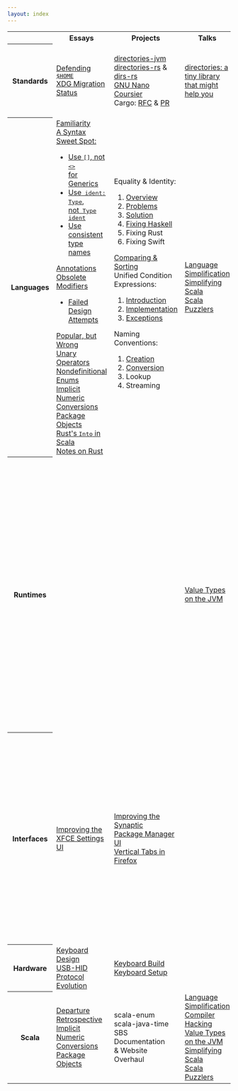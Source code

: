```yaml
---
layout: index
---
```


<table class="table-index">
  <tr>
    <th class="table-topic"></th>
    <th>Essays</th>
    <th>Projects</th>
    <th>Talks</th>
    <th>Links</th>
  </tr>
  <tr>
    <th class="table-topic">Standards</th>
    <td>
      <div><a href="standards/defending-home">Defending <kbd>$HOME</kbd></a></div>
      <div><a href="standards/xdg-migration-status">XDG Migration Status</a></div>
    </td>
    <td>
      <div><a href="https://github.com/soc/directories-jvm/">directories-jvm</a></div>
      <div><a href="https://github.com/soc/directories-rs/">directories-rs</a> &amp; <a href="https://github.com/soc/dirs-rs/">dirs-rs</a></div>
      <div><a href="https://git.savannah.gnu.org/cgit/nano.git/commit/?id=c16e79b612eb8e061a4bd0b5f187c37a036fc403">GNU Nano</a></div>
      <div><a href="https://github.com/coursier/coursier/pull/676">Coursier</a></div>
      <div>Cargo: <a href="https://github.com/rust-lang/rfcs/pull/1615">RFC</a> &amp; <a href="https://github.com/rust-lang/cargo/pull/5183">PR</a></div>
    </td>
    <td>
      <div><a href="talks/rust-meetup-2018">directories: a tiny library that might help you</a></div>
    </td>
    <td>
      <div><a href="https://www.joelonsoftware.com/2003/10/08/the-absolute-minimum-every-software-developer-absolutely-positively-must-know-about-unicode-and-character-sets-no-excuses/">Unicode &amp; Character Sets</a></div>
      <div><a href="https://googleprojectzero.blogspot.de/2016/02/the-definitive-guide-on-win32-to-nt.html">Path handling on Windows</a></div>
      <div><a href="https://yakking.branchable.com/posts/falsehoods-programmers-believe-about-file-paths/">Falsehoods about paths</a></div>
      <div><a href="https://www.cs.tau.ac.il/~nachum/calendar-book/index.shtml">Calendrical calculations</a></div>
    </td>
  </tr>
  <tr>
    <th class="table-topic">Languages</th>
    <td>
      <div><a href="languages/familiarity">Familiarity</a></div>
      <div><a href="languages/generics">A Syntax Sweet Spot:</a>
        <ul>
          <li><a href="languages/stop-using-angle-brackets-for-generics">Use <kbd>[]</kbd>, not <kbd><></kbd><br/>for Generics</a></li>
          <li><a href="languages/type-annotations">Use<kbd> ident: Type</kbd>,<br/>not<kbd> Type ident</kbd></a></li>
          <li><a href="languages/against-mixed-cased-type-names">Use consistent type names</a></li>
        </ul>
      </div>
      <div>
        <a href="languages/annotations-obsolete-modifiers">Annotations Obsolete Modifiers</a>
        <ul>
          <li><a href="languages/annotations-obsolete-modifiers-attempts">Failed Design Attempts</a></li>
        </ul>
      </div>
      <div><a href="languages/popular-but-wrong">Popular, but Wrong</a></div>
      <div><a href="languages/unary-operators">Unary Operators</a></div>
      <div><a href="languages/nondefinitional-enums">Nondefinitional Enums</a></div>
      <div><a href="languages/implicit-numeric-conversions">Implicit Numeric Conversions</a></div>
      <div><a href="languages/package-objects">Package Objects</a></div>
      <div><a href="languages/rusts-into-in-scala">Rust's <kbd>Into</kbd> in Scala</a></div>
      <div><a href="languages/notes-on-rust">Notes on Rust</a></div>
    </td>
    <td>
      <div>Equality &amp; Identity:
        <ol>
          <li><a href="languages/equality-and-identity-part1">Overview</a></li>
          <li><a href="languages/equality-and-identity-part2">Problems</a></li>
          <li><a href="languages/equality-and-identity-part3">Solution</a></li>
          <li><a href="languages/equality-and-identity-part4">Fixing Haskell</a></li>
          <li>Fixing Rust</li>
          <li>Fixing Swift</li>
        </ol>
      </div>
      <div><a href="languages/comparing-and-sorting">Comparing &amp; Sorting</a></div>
      <div>Unified Condition Expressions:
        <ol>
          <li><a href="languages/unified-condition-expressions">Introduction</a></li>
          <li><a href="languages/unified-condition-expressions-implementation">Implementation</a></li>
          <li><a href="languages/unified-condition-expressions-exceptions">Exceptions</a></li>
        </ol>
      </div>
      <div>Naming Conventions:
        <ol>
          <li><a href="languages/naming-conventions-creation">Creation</a></li>
          <li><a href="languages/naming-conventions-conversion">Conversion</a></li>
          <li>Lookup</li>
          <li>Streaming</li>
        </ol>
      </div>
    </td>
    <td>
      <div><a href="talks/scalasphere-2016">Language Simplification</a></div>
      <div><a href="talks/scaladays-2014">Simplifying Scala</a></div>
      <div><a href="talks/functional-meetup-2014">Scala Puzzlers</a></div>
    </td>
    <td>
      <div><a href="https://hillelwayne.com/post/influential-dead-languages/">10 Most(ly dead) Influential Programming Languages</a></div>
      <div><a href="https://madhadron.com/posts/seven_languages.html">7 programming ur-languages</a></div>
      <div><a href="https://belkadan.com/blog/tags/swift-regrets/">Swift Regrets</a></div>
      <div><a href="https://pling.jondgoodwin.com/post/cyclone/">Cyclone's Fascinating Influence</a></div>
      <div><a href="https://gankra.github.io/blah/swift-abi/">Dynamic Linking and Interface Stability</a></div>
      <div><a href="https://pling.jondgoodwin.com/post/semicolon-inference/">Semicolon Inference</a></div>
      <div><a href="http://blog.ezyang.com/2014/07/type-classes-confluence-coherence-global-uniqueness/">Type classes: confluence, coherence & global uniqueness</a></div>
      <div><a href="https://eed3si9n.com/dependency-resolver-semantics">Semantics of Dependency Resolvers</a></div>
      <div><a href="https://okasaki.blogspot.com/2008/02/in-praise-of-mandatory-indentation-for.html">In Praise of Mandatory Indentation</a></div>
      <div><a href="https://www.youtube.com/watch?v=pNhBQJN44YQ">Extreme Cleverness:<br/>Functional Data Structures</a></div>
      <div><a href="https://www.youtube.com/watch?v=8OJ_-L1QcDw">Living in a Post-Functional World</a></div>
    </td>
  </tr>
  <tr>
    <th class="table-topic">Runtimes</th>
    <td></td>
    <td></td>
    <td>
      <div><a href="talks/scaladays-2015">Value Types on the JVM</a></div>
    </td>
    <td>
      <div><a href="http://www.wolczko.com/CS294/">Virtual Machines<br/>and Managed Runtimes</a></div>
      <div><a href="https://soft-dev.org/events/vmss16/">Virtual Machines<br/>Summer School 2016</a></div>
      <div><a href="https://carolchen.me/blog/technical/jits-impls/">How JIT Compilers are Implemented and Fast</a></div>
      <div>Cranelift Backend:
        <ul>
          <li><a href="https://cfallin.org/blog/2020/09/18/cranelift-isel-1/">Instruction Selection</a></li>
          <li><a href="https://cfallin.org/blog/2021/01/22/cranelift-isel-2/">Compiler Efficiency</a></li>
          <li><a href="https://cfallin.org/blog/2021/03/15/cranelift-isel-3/">Correct Register Allocation</a></li>
          <li><a href="https://cfallin.org/blog/2022/06/09/cranelift-regalloc2/">A New Register Allocator</a></li>
        </ul>
      </div>
      <div><a href="https://gankra.github.io/blah/swift-abi/">Dynamic Linking in Swift</a></div>
      <div><a href="https://www.microsoft.com/en-us/research/uploads/prod/2020/03/kacc.pdf">Kinds Are Calling Conventions</a><sup>pdf</sup></div>
    </td>
  </tr>
  <tr>
    <th class="table-topic">Interfaces</th>
    <td>
      <div><a href="interfaces/improving-the-xfce-settings-ui">Improving the XFCE Settings UI</a></div>
    </td>
    <td>
      <div><a href="interfaces/improving-the-synaptic-package-manager-ui">Improving the Synaptic<br/>Package Manager UI</a></div>
      <div><a href="interfaces/vertical-tabs-in-firefox">Vertical Tabs in Firefox</a></div>
    </td>
    <td></td>
    <td>
      <div><a href="https://www.youtube.com/watch?v=pq1XqP4-qOo">Hybrid Dynamic/Static Linking</a></div>
      <div><a href="https://justine.lol/ape.html">αcτµαlly pδrταblε εxεcµταblε</a></div>
      <div><a href="https://gankra.github.io/blah/c-isnt-a-language/">C Isn't A Language Anymore</a></div>
      <div><a href="https://thephd.dev/to-save-c-we-must-save-abi-fixing-c-function-abi">To Save C, We Must Save ABI</a></div>
      <div>Ghosts of Unix Past
        <ol>
          <li><a href="https://lwn.net/Articles/411845/">Design patterns</a></li>
          <li><a href="https://lwn.net/Articles/412131/">Conflated designs</a></li>
          <li><a href="https://lwn.net/Articles/414618/">Unfixable designs</a></li>
          <li><a href="https://lwn.net/Articles/416494/">High-maintenance designs</a></li>
        </ol>
      </div>
    </td>
  </tr>
  <tr>
    <th class="table-topic">Hardware</th>
    <td>
      <div><a href="hardware/keyboard-design">Keyboard Design</a></div>
      <div><a href="hardware/usb-standard">USB-HID Protocol Evolution</a></div>
    </td>
    <td>
      <div><a href="hardware/keyboard-build">Keyboard Build</a></div>
      <div><a href="hardware/keyboard-setup">Keyboard Setup</a></div>
    </td>
    <td></td>
    <td><a href="https://os.phil-opp.com/">Writing an OS in Rust</a></td>
  </tr>
  <tr>
    <th class="table-topic">Scala</th>
    <td>
      <div><a href="scala/departure">Departure</a></div>
      <div><a href="scala/retrospective">Retrospective</a></div>
      <div><a href="languages/implicit-numeric-conversions">Implicit Numeric Conversions</a></div>
      <div><a href="languages/package-objects">Package Objects</a></div>
    </td>
    <td>
      <div>scala-enum</div>
      <div>scala-java-time</div>
      <div>SBS</div>
      <div>Documentation<br/>&amp; Website Overhaul</div>
    </td>
    <td>
      <div><a href="talks/scalasphere-2016">Language Simplification</a></div>
      <div><a href="talks/scalaworld-2015">Compiler Hacking</a></div>
      <div><a href="talks/scaladays-2015">Value Types on the JVM</a></div>
      <div><a href="talks/scaladays-2014">Simplifying Scala</a></div>
      <div><a href="talks/functional-meetup-2014">Scala Puzzlers</a></div>
    </td>
    <td>
      <div><a href="https://www.youtube.com/watch?v=TS1lpKBMkgg">We're Doing It All Wrong</a></div>
      <div><a href="https://www.youtube.com/watch?v=uiJycy6dFSQ">Scala Collections: Why Not?</a></div>
      <div><a href="https://www.youtube.com/watch?v=4jh94gowim0">psp collections: views and more</a></div>
    </td>
  </tr>
</table>
